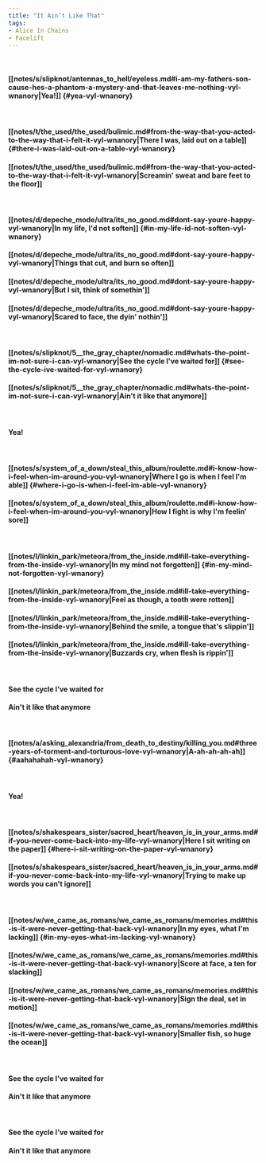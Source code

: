 ```yaml
---
title: "It Ain’t Like That"
tags:
- Alice In Chains
- Facelift
---
```

&nbsp;
#### [[notes/s/slipknot/antennas_to_hell/eyeless.md#i-am-my-fathers-son-cause-hes-a-phantom-a-mystery-and-that-leaves-me-nothing-vyl-wnanory|Yea!]] {#yea-vyl-wnanory}
&nbsp;
#### [[notes/t/the_used/the_used/bulimic.md#from-the-way-that-you-acted-to-the-way-that-i-felt-it-vyl-wnanory|There I was, laid out on a table]] {#there-i-was-laid-out-on-a-table-vyl-wnanory}
#### [[notes/t/the_used/the_used/bulimic.md#from-the-way-that-you-acted-to-the-way-that-i-felt-it-vyl-wnanory|Screamin' sweat and bare feet to the floor]]
&nbsp;
#### [[notes/d/depeche_mode/ultra/its_no_good.md#dont-say-youre-happy-vyl-wnanory|In my life, I'd not soften]] {#in-my-life-id-not-soften-vyl-wnanory}
#### [[notes/d/depeche_mode/ultra/its_no_good.md#dont-say-youre-happy-vyl-wnanory|Things that cut, and burn so often]]
#### [[notes/d/depeche_mode/ultra/its_no_good.md#dont-say-youre-happy-vyl-wnanory|But I sit, think of somethin']]
#### [[notes/d/depeche_mode/ultra/its_no_good.md#dont-say-youre-happy-vyl-wnanory|Scared to face, the dyin' nothin']]
&nbsp;
#### [[notes/s/slipknot/5__the_gray_chapter/nomadic.md#whats-the-point-im-not-sure-i-can-vyl-wnanory|See the cycle I've waited for]] {#see-the-cycle-ive-waited-for-vyl-wnanory}
#### [[notes/s/slipknot/5__the_gray_chapter/nomadic.md#whats-the-point-im-not-sure-i-can-vyl-wnanory|Ain't it like that anymore]]
&nbsp;
#### Yea!
&nbsp;
#### [[notes/s/system_of_a_down/steal_this_album/roulette.md#i-know-how-i-feel-when-im-around-you-vyl-wnanory|Where I go is when I feel I'm able]] {#where-i-go-is-when-i-feel-im-able-vyl-wnanory}
#### [[notes/s/system_of_a_down/steal_this_album/roulette.md#i-know-how-i-feel-when-im-around-you-vyl-wnanory|How I fight is why I'm feelin' sore]]
&nbsp;
#### [[notes/l/linkin_park/meteora/from_the_inside.md#ill-take-everything-from-the-inside-vyl-wnanory|In my mind not forgotten]] {#in-my-mind-not-forgotten-vyl-wnanory}
#### [[notes/l/linkin_park/meteora/from_the_inside.md#ill-take-everything-from-the-inside-vyl-wnanory|Feel as though, a tooth were rotten]]
#### [[notes/l/linkin_park/meteora/from_the_inside.md#ill-take-everything-from-the-inside-vyl-wnanory|Behind the smile, a tongue that's slippin']]
#### [[notes/l/linkin_park/meteora/from_the_inside.md#ill-take-everything-from-the-inside-vyl-wnanory|Buzzards cry, when flesh is rippin']]
&nbsp;
#### See the cycle I've waited for
#### Ain't it like that anymore
&nbsp;
#### [[notes/a/asking_alexandria/from_death_to_destiny/killing_you.md#three-years-of-torment-and-torturous-love-vyl-wnanory|A-ah-ah-ah-ah]] {#aahahahah-vyl-wnanory}
&nbsp;
#### Yea!
&nbsp;
#### [[notes/s/shakespears_sister/sacred_heart/heaven_is_in_your_arms.md#if-you-never-come-back-into-my-life-vyl-wnanory|Here I sit writing on the paper]] {#here-i-sit-writing-on-the-paper-vyl-wnanory}
#### [[notes/s/shakespears_sister/sacred_heart/heaven_is_in_your_arms.md#if-you-never-come-back-into-my-life-vyl-wnanory|Trying to make up words you can't ignore]]
&nbsp;
#### [[notes/w/we_came_as_romans/we_came_as_romans/memories.md#this-is-it-were-never-getting-that-back-vyl-wnanory|In my eyes, what I'm lacking]] {#in-my-eyes-what-im-lacking-vyl-wnanory}
#### [[notes/w/we_came_as_romans/we_came_as_romans/memories.md#this-is-it-were-never-getting-that-back-vyl-wnanory|Score at face, a ten for slacking]]
#### [[notes/w/we_came_as_romans/we_came_as_romans/memories.md#this-is-it-were-never-getting-that-back-vyl-wnanory|Sign the deal, set in motion]]
#### [[notes/w/we_came_as_romans/we_came_as_romans/memories.md#this-is-it-were-never-getting-that-back-vyl-wnanory|Smaller fish, so huge the ocean]]
&nbsp;
#### See the cycle I've waited for
#### Ain't it like that anymore
&nbsp;
#### See the cycle I've waited for
#### Ain't it like that anymore
